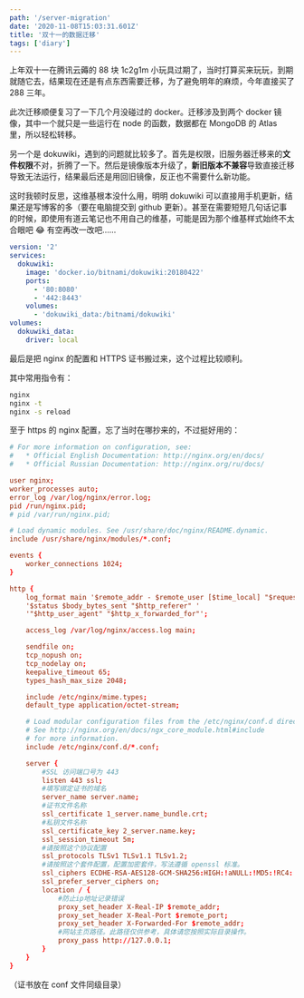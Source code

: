 ```yaml
---
path: '/server-migration'
date: '2020-11-08T15:03:31.601Z'
title: '双十一的数据迁移'
tags: ['diary']
---
```


上年双十一在腾讯云薅的 88 块 1c2g1m 小玩具过期了，当时打算买来玩玩，到期就随它去，结果现在还是有点东西需要迁移，为了避免明年的麻烦，今年直接买了 288 三年。

此次迁移顺便复习了一下几个月没碰过的 docker。迁移涉及到两个 docker 镜像，其中一个就只是一些运行在 node 的函数，数据都在 MongoDB 的 Atlas 里，所以轻松转移。

另一个是 dokuwiki，遇到的问题就比较多了。首先是权限，旧服务器迁移来的**文件权限**不对，折腾了一下。然后是镜像版本升级了，**新旧版本不兼容**导致直接迁移导致无法运行，结果最后还是用回旧镜像，反正也不需要什么新功能。

这时我顿时反思，这维基根本没什么用，明明 dokuwiki 可以直接用手机更新，结果还是写博客的多（要在电脑提交到 github 更新）。甚至在需要短短几句话记事的时候，即使用有道云笔记也不用自己的维基，可能是因为那个维基样式始终不太合眼吧 😂 有空再改一改吧……

```yml:title=docker-compose.yml
version: '2'
services:
  dokuwiki:
    image: 'docker.io/bitnami/dokuwiki:20180422'
    ports:
      - '80:8080'
      - '442:8443'
    volumes:
      - 'dokuwiki_data:/bitnami/dokuwiki'
volumes:
  dokuwiki_data:
    driver: local
```

最后是把 nginx 的配置和 HTTPS 证书搬过来，这个过程比较顺利。

其中常用指令有：

```bash
nginx
nginx -t
nginx -s reload
```

至于 https 的 nginx 配置，忘了当时在哪抄来的，不过挺好用的：

```conf:title=nginx.conf
# For more information on configuration, see:
#   * Official English Documentation: http://nginx.org/en/docs/
#   * Official Russian Documentation: http://nginx.org/ru/docs/

user nginx;
worker_processes auto;
error_log /var/log/nginx/error.log;
pid /run/nginx.pid;
# pid /var/run/nginx.pid;

# Load dynamic modules. See /usr/share/doc/nginx/README.dynamic.
include /usr/share/nginx/modules/*.conf;

events {
    worker_connections 1024;
}

http {
    log_format main '$remote_addr - $remote_user [$time_local] "$request" '
    '$status $body_bytes_sent "$http_referer" '
    '"$http_user_agent" "$http_x_forwarded_for"';

    access_log /var/log/nginx/access.log main;

    sendfile on;
    tcp_nopush on;
    tcp_nodelay on;
    keepalive_timeout 65;
    types_hash_max_size 2048;

    include /etc/nginx/mime.types;
    default_type application/octet-stream;

    # Load modular configuration files from the /etc/nginx/conf.d directory.
    # See http://nginx.org/en/docs/ngx_core_module.html#include
    # for more information.
    include /etc/nginx/conf.d/*.conf;

    server {
        #SSL 访问端口号为 443
        listen 443 ssl;
        #填写绑定证书的域名
        server_name server.name;
        #证书文件名称
        ssl_certificate 1_server.name_bundle.crt;
        #私钥文件名称
        ssl_certificate_key 2_server.name.key;
        ssl_session_timeout 5m;
        #请按照这个协议配置
        ssl_protocols TLSv1 TLSv1.1 TLSv1.2;
        #请按照这个套件配置，配置加密套件，写法遵循 openssl 标准。
        ssl_ciphers ECDHE-RSA-AES128-GCM-SHA256:HIGH:!aNULL:!MD5:!RC4:!DHE;
        ssl_prefer_server_ciphers on;
        location / {
            #防止ip地址记录错误
            proxy_set_header X-Real-IP $remote_addr;
            proxy_set_header X-Real-Port $remote_port;
            proxy_set_header X-Forwarded-For $remote_addr;
            #网站主页路径。此路径仅供参考，具体请您按照实际目录操作。
            proxy_pass http://127.0.0.1;
        }
    }
}
```

（证书放在 conf 文件同级目录）
